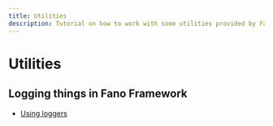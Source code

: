 ```yaml
---
title: Utilities
description: Tutorial on how to work with some utilities provided by Fano Framework
---
```


<h1 class="major">Utilities</h1>

## Logging things in Fano Framework

- [Using loggers](/utilities/using-loggers)
